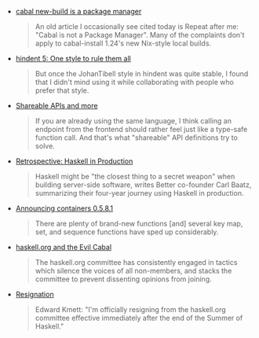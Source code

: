 <!-- 2016-09-01 -->

-   [cabal new-build is a package manager](http://blog.ezyang.com/2016/08/cabal-new-build-is-a-package-manager/)

    > An old article I occasionally see cited today is Repeat after me: "Cabal is not a Package Manager". Many of the complaints don't apply to cabal-install 1.24's new Nix-style local builds.

-   [hindent 5: One style to rule them all](http://chrisdone.com/posts/hindent-5)

    > But once the JohanTibell style in hindent was quite stable, I found that I didn't mind using it while collaborating with people who prefer that style.

-   [Shareable APIs and more](https://www.spock.li/2016/08/25/shareable-apis.html)

    > If you are already using the same language, I think calling an endpoint from the frontend should rather feel just like a type-safe function call. And that's what "shareable" API definitions try to solve.

-   [Retrospective: Haskell in Production](https://www.infoq.com/news/2016/08/haskell-production-retrospective)

    > Haskell might be "the closest thing to a secret weapon" when building server-side software, writes Better co-founder Carl Baatz, summarizing their four-year journey using Haskell in production.

-   [Announcing containers 0.5.8.1](https://mail.haskell.org/pipermail/haskell-cafe/2016-August/124763.html)

    > There are plenty of brand-new functions [and] several key map, set, and sequence functions have sped up considerably.

-   [haskell.org and the Evil Cabal](https://github.com/snoyberg/snoyman.com-content/blob/a796432a685907c8017eb84c9062c20cf139367b/posts/haskell-org-evil-cabal.md)

    > The haskell.org committee has consistently engaged in tactics which silence the voices of all non-members, and stacks the committee to prevent dissenting opinions from joining.

-   [Resignation](https://np.reddit.com/r/haskell/comments/50389g/resignation/)

    > Edward Kmett: "I'm officially resigning from the haskell.org committee effective immediately after the end of the Summer of Haskell."
